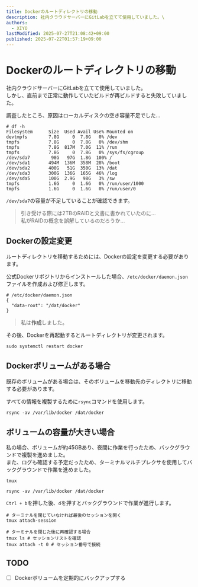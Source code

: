 ```yaml
---
title: Dockerのルートディレクトリの移動
description: 社内クラウドサーバーにGitLabを立てて使用していました。\
authors:
  - XIYO
lastModified: 2025-07-27T21:08:42+09:00
published: 2025-07-22T01:57:19+09:00
---
```

# Dockerのルートディレクトリの移動

社内クラウドサーバーにGitLabを立てて使用していました。\
しかし、直前まで正常に動作していたビルドが再ビルドすると失敗していました。

調査したところ、原因はローカルディスクの空き容量不足でした...

```text
# df -h
Filesystem      Size  Used Avail Use% Mounted on
devtmpfs        7.8G     0  7.8G   0% /dev
tmpfs           7.8G     0  7.8G   0% /dev/shm
tmpfs           7.8G  817M  7.0G  11% /run
tmpfs           7.8G     0  7.8G   0% /sys/fs/cgroup
/dev/sda7        98G   97G  1.8G  100% /
/dev/sda1       494M  136M  358M  28% /boot
/dev/sda2       400G   51G  350G  13% /dat
/dev/sda3       300G  136G  165G  46% /log
/dev/sda5       100G  2.9G   98G   3% /sw
tmpfs           1.6G     0  1.6G   0% /run/user/1000
tmpfs           1.6G     0  1.6G   0% /run/user/0
```

`/dev/sda7`の容量が不足していることが確認できます。

> 引き受ける際には2TBのRAIDと文書に書かれていたのに...\
> 私がRAIDの概念を誤解しているのだろうか...

## Dockerの設定変更

ルートディレクトリを移動するためには、Dockerの設定を変更する必要があります。

公式Dockerリポジトリからインストールした場合、`/etc/docker/daemon.json`ファイルを作成および修正します。

```text
# /etc/docker/daemon.json
{
  "data-root": "/dat/docker"
}
```

> 私は**作成**しました。

その後、Dockerを再起動するとルートディレクトリが変更されます。

```shell
sudo systemctl restart docker
```

## Dockerボリュームがある場合

既存のボリュームがある場合は、そのボリュームを移動先のディレクトリに移動する必要があります。

すべての情報を複製するために`rsync`コマンドを使用します。

```shell
rsync -av /var/lib/docker /dat/docker
```

## ボリュームの容量が大きい場合

私の場合、ボリュームが約45GBあり、夜間に作業を行ったため、バックグラウンドで複製を進めました。\
また、ログも確認する予定だったため、ターミナルマルチプレクサを使用してバックグラウンドで作業を進めました。

```shell
tmux
```

```shell
rsync -av /var/lib/docker /dat/docker
```

`Ctrl + b`を押した後、`d`を押すとバックグラウンドで作業が進行します。

```shell
# ターミナルを閉じていなければ最後のセッションを開く
tmux attach-session

# ターミナルを閉じた後に再確認する場合
tmux ls # セッションリストを確認
tmux attach -t 0 # セッション番号で接続
```

## TODO

- [ ] Dockerボリュームを定期的にバックアップする

